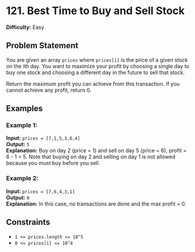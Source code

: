 # 121. Best Time to Buy and Sell Stock

**Difficulty:** Easy

## Problem Statement

You are given an array `prices` where `prices[i]` is the price of a given stock on the ith day. You want to maximize your profit by choosing a single day to buy one stock and choosing a different day in the future to sell that stock.

Return the maximum profit you can achieve from this transaction. If you cannot achieve any profit, return 0.

## Examples

### Example 1:

**Input:** `prices = [7,1,5,3,6,4]`  
**Output:** `5`  
**Explanation:** Buy on day 2 (price = 1) and sell on day 5 (price = 6), profit = 6 - 1 = 5. Note that buying on day 2 and selling on day 1 is not allowed because you must buy before you sell.

### Example 2:

**Input:** `prices = [7,6,4,3,1]`  
**Output:** `0`  
**Explanation:** In this case, no transactions are done and the max profit = 0.

## Constraints

- `1 <= prices.length <= 10^5`
- `0 <= prices[i] <= 10^4`

